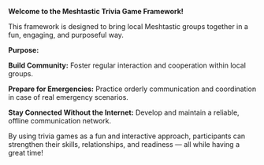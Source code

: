 **Welcome to the Meshtastic Trivia Game Framework!**



This framework is designed to bring local Meshtastic groups together in a fun, engaging, and purposeful way.



**Purpose:**

**Build Community:** Foster regular interaction and cooperation within local groups.

**Prepare for Emergencies:** Practice orderly communication and coordination in case of real emergency scenarios.

**Stay Connected Without the Internet:** Develop and maintain a reliable, offline communication network.



By using trivia games as a fun and interactive approach, participants can strengthen their skills, relationships, and readiness — all while having a great time!